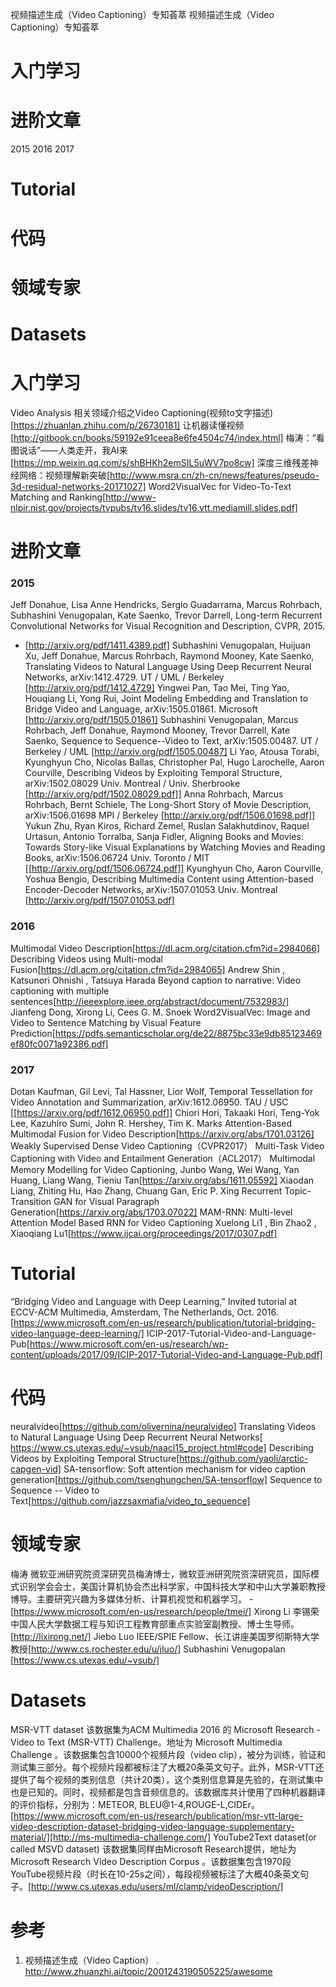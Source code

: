 视频描述生成（Video Captioning）专知荟萃
视频描述生成（Video Captioning）专知荟萃
# 入门学习
# 进阶文章
2015
2016
2017
# Tutorial
# 代码
# 领域专家
# Datasets

# 入门学习
Video Analysis 相关领域介绍之Video Captioning(视频to文字描述)[https://zhuanlan.zhihu.com/p/26730181]
让机器读懂视频[http://gitbook.cn/books/59192e91ceea8e6fe4504c74/index.html]
梅涛：“看图说话”——人类走开，我AI来[https://mp.weixin.qq.com/s/shBHKh2emSIL5uWV7po8cw]
深度三维残差神经网络：视频理解新突破[http://www.msra.cn/zh-cn/news/features/pseudo-3d-residual-networks-20171027]
Word2VisualVec for Video-To-Text Matching and Ranking[http://www-nlpir.nist.gov/projects/tvpubs/tv16.slides/tv16.vtt.mediamill.slides.pdf]

# 进阶文章
### 2015
Jeff Donahue, Lisa Anne Hendricks, Sergio Guadarrama, Marcus Rohrbach, Subhashini Venugopalan, Kate Saenko, Trevor Darrell, Long-term Recurrent Convolutional Networks for Visual Recognition and Description, CVPR, 2015.
- [http://arxiv.org/pdf/1411.4389.pdf]
Subhashini Venugopalan, Huijuan Xu, Jeff Donahue, Marcus Rohrbach, Raymond Mooney, Kate Saenko, Translating Videos to Natural Language Using Deep Recurrent Neural Networks, arXiv:1412.4729.
UT / UML / Berkeley [http://arxiv.org/pdf/1412.4729]
Yingwei Pan, Tao Mei, Ting Yao, Houqiang Li, Yong Rui, Joint Modeling Embedding and Translation to Bridge Video and Language, arXiv:1505.01861.
Microsoft [http://arxiv.org/pdf/1505.01861]
Subhashini Venugopalan, Marcus Rohrbach, Jeff Donahue, Raymond Mooney, Trevor Darrell, Kate Saenko, Sequence to Sequence--Video to Text, arXiv:1505.00487.
UT / Berkeley / UML [http://arxiv.org/pdf/1505.00487]
Li Yao, Atousa Torabi, Kyunghyun Cho, Nicolas Ballas, Christopher Pal, Hugo Larochelle, Aaron Courville, Describing Videos by Exploiting Temporal Structure, arXiv:1502.08029
Univ. Montreal / Univ. Sherbrooke [http://arxiv.org/pdf/1502.08029.pdf]]
Anna Rohrbach, Marcus Rohrbach, Bernt Schiele, The Long-Short Story of Movie Description, arXiv:1506.01698
MPI / Berkeley [http://arxiv.org/pdf/1506.01698.pdf]]
Yukun Zhu, Ryan Kiros, Richard Zemel, Ruslan Salakhutdinov, Raquel Urtasun, Antonio Torralba, Sanja Fidler, Aligning Books and Movies: Towards Story-like Visual Explanations by Watching Movies and Reading Books, arXiv:1506.06724
Univ. Toronto / MIT [[http://arxiv.org/pdf/1506.06724.pdf]]
Kyunghyun Cho, Aaron Courville, Yoshua Bengio, Describing Multimedia Content using Attention-based Encoder-Decoder Networks, arXiv:1507.01053
Univ. Montreal [http://arxiv.org/pdf/1507.01053.pdf]

### 2016
Multimodal Video Description[https://dl.acm.org/citation.cfm?id=2984066]
Describing Videos using Multi-modal Fusion[https://dl.acm.org/citation.cfm?id=2984065]
Andrew Shin , Katsunori Ohnishi , Tatsuya Harada Beyond caption to narrative: Video captioning with multiple sentences[http://ieeexplore.ieee.org/abstract/document/7532983/]
Jianfeng Dong, Xirong Li, Cees G. M. Snoek Word2VisualVec: Image and Video to Sentence Matching by Visual Feature Prediction[https://pdfs.semanticscholar.org/de22/8875bc33e9db85123469ef80fc0071a92386.pdf]

### 2017
Dotan Kaufman, Gil Levi, Tal Hassner, Lior Wolf, Temporal Tessellation for Video Annotation and Summarization, arXiv:1612.06950.
TAU / USC [[https://arxiv.org/pdf/1612.06950.pdf]]
Chiori Hori, Takaaki Hori, Teng-Yok Lee, Kazuhiro Sumi, John R. Hershey, Tim K. Marks Attention-Based Multimodal Fusion for Video Description[https://arxiv.org/abs/1701.03126]
Weakly Supervised Dense Video Captioning（CVPR2017）
Multi-Task Video Captioning with Video and Entailment Generation（ACL2017）
Multimodal Memory Modelling for Video Captioning, Junbo Wang, Wei Wang, Yan Huang, Liang Wang, Tieniu Tan[https://arxiv.org/abs/1611.05592]
Xiaodan Liang, Zhiting Hu, Hao Zhang, Chuang Gan, Eric P. Xing Recurrent Topic-Transition GAN for Visual Paragraph Generation[https://arxiv.org/abs/1703.07022]
MAM-RNN: Multi-level Attention Model Based RNN for Video Captioning Xuelong Li1 , Bin Zhao2 , Xiaoqiang Lu1[https://www.ijcai.org/proceedings/2017/0307.pdf]

# Tutorial
“Bridging Video and Language with Deep Learning,” Invited tutorial at ECCV-ACM Multimedia, Amsterdam, The Netherlands, Oct. 2016.[https://www.microsoft.com/en-us/research/publication/tutorial-bridging-video-language-deep-learning/]
ICIP-2017-Tutorial-Video-and-Language-Pub[https://www.microsoft.com/en-us/research/wp-content/uploads/2017/09/ICIP-2017-Tutorial-Video-and-Language-Pub.pdf]

# 代码
neuralvideo[https://github.com/olivernina/neuralvideo]
Translating Videos to Natural Language Using Deep Recurrent Neural Networks[ https://www.cs.utexas.edu/~vsub/naacl15_project.html#code]
Describing Videos by Exploiting Temporal Structure[https://github.com/yaoli/arctic-capgen-vid]
SA-tensorflow: Soft attention mechanism for video caption generation[https://github.com/tsenghungchen/SA-tensorflow]
Sequence to Sequence -- Video to Text[https://github.com/jazzsaxmafia/video_to_sequence]

# 领域专家
梅涛 微软亚洲研究院资深研究员梅涛博士，微软亚洲研究院资深研究员，国际模式识别学会会士，美国计算机协会杰出科学家，中国科技大学和中山大学兼职教授博导。主要研究兴趣为多媒体分析、计算机视觉和机器学习。 - [https://www.microsoft.com/en-us/research/people/tmei/]
Xirong Li 李锡荣 中国人民大学数据工程与知识工程教育部重点实验室副教授、博士生导师。[http://lixirong.net/]
Jiebo Luo IEEE/SPIE Fellow、长江讲座美国罗彻斯特大学教授[http://www.cs.rochester.edu/u/jluo/]
Subhashini Venugopalan [https://www.cs.utexas.edu/~vsub/]

# Datasets
MSR-VTT dataset 该数据集为ACM Multimedia 2016 的 Microsoft Research - Video to Text (MSR-VTT) Challenge。地址为 Microsoft Multimedia Challenge 。该数据集包含10000个视频片段（video clip），被分为训练，验证和测试集三部分。每个视频片段都被标注了大概20条英文句子。此外，MSR-VTT还提供了每个视频的类别信息（共计20类），这个类别信息算是先验的，在测试集中也是已知的。同时，视频都是包含音频信息的。该数据库共计使用了四种机器翻译的评价指标，分别为：METEOR, BLEU@1-4,ROUGE-L,CIDEr。[https://www.microsoft.com/en-us/research/publication/msr-vtt-large-video-description-dataset-bridging-video-language-supplementary-material/][http://ms-multimedia-challenge.com/]
YouTube2Text dataset(or called MSVD dataset) 该数据集同样由Microsoft Research提供，地址为 Microsoft Research Video Description Corpus 。该数据集包含1970段YouTube视频片段（时长在10-25s之间），每段视频被标注了大概40条英文句子。[http://www.cs.utexas.edu/users/ml/clamp/videoDescription/]
# 参考
1. 视频描述生成（Video Caption） . http://www.zhuanzhi.ai/topic/2001243190505225/awesome